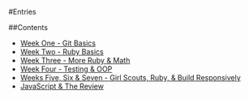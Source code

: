 #Entries

##Contents

* [Week One - Git Basics](week-one.md)
* [Week Two - Ruby Basics](week-two.md)
* [Week Three - More Ruby & Math](week-three.md)
* [Week Four - Testing & OOP](week-four.md)
* [Weeks Five, Six & Seven - Girl Scouts, Ruby, & Build Responsively](weeks-five-six-seven.md)
* [JavaScript & The Review](week-eight.md)